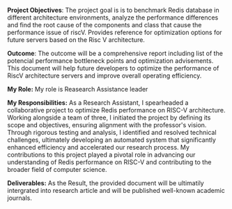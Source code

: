 

**Project Objectives**: The project goal is is to benchmark Redis database in different architecture environments, analyze the performance differences and find the root cause of the components and class that cause the performance issue of riscV. Provides reference for optimization options for future servers based on the Risc V architecture.

**Outcome**: The outcome will be a comprehensive report including list of the potencial performance bottleneck points and optimization advisements. This document will help future developers to optimize the performance of RiscV architecture servers and improve overall operating efficiency.

**My Role:** My role is Reasearch Assistance leader

**My Responsibilities:** As a Research Assistant, I spearheaded a collaborative project to optimize Redis performance on RISC-V architecture. Working alongside a team of three, I initiated the project by defining its scope and objectives, ensuring alignment with the professor's vision. Through rigorous testing and analysis, I identified and resolved technical challenges, ultimately developing an automated system that significantly enhanced efficiency and accelerated our research process. My contributions to this project played a pivotal role in advancing our understanding of Redis performance on RISC-V and contributing to the broader field of computer science.

**Deliverables:** As the Result, the provided document will be ultimatily intergrated into research article and will be published well-known academic journals.